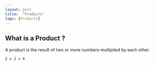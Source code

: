 ```yaml
---
layout: post
title:  "Products"
tags: [Products]
---
```

## What is a Product ?

A product is the result of two or more numbers multiplied by each other.

`2 x 2 = 4`
